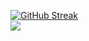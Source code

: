 [![GitHub Streak](https://github-readme-streak-stats.herokuapp.com?user=jxhnxllxn&theme=transparent&hide_border=true&border_radius=8&card_width=900&card_height=300)](https://git.io/streak-stats) <br /> ![](https://github-readme-stats.vercel.app/api/top-langs/?username=jxhnxllxn&hide_border=true&include_all_commits=true&count_private=true&layout=compact&theme=transparent&card_width=900)

<!-- Proudly created with GPRM ( https://gprm.itsvg.in ) 
